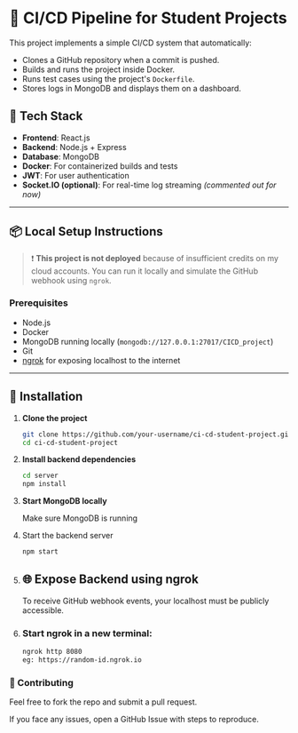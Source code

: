 # 🚀 CI/CD Pipeline for Student Projects

This project implements a simple CI/CD system that automatically:
- Clones a GitHub repository when a commit is pushed.
- Builds and runs the project inside Docker.
- Runs test cases using the project's `Dockerfile`.
- Stores logs in MongoDB and displays them on a dashboard.

## 🧰 Tech Stack

- **Frontend**: React.js
- **Backend**: Node.js + Express
- **Database**: MongoDB
- **Docker**: For containerized builds and tests
- **JWT**: For user authentication
- **Socket.IO (optional)**: For real-time log streaming *(commented out for now)*

---

## 📦 Local Setup Instructions

> ❗ **This project is not deployed** because of insufficient credits on my cloud accounts. You can run it locally and simulate the GitHub webhook using `ngrok`.

### Prerequisites

- Node.js
- Docker
- MongoDB running locally (`mongodb://127.0.0.1:27017/CICD_project`)
- Git
- [ngrok](https://ngrok.com/) for exposing localhost to the internet

---

## 🔧 Installation

1. **Clone the project**
   ```bash
   git clone https://github.com/your-username/ci-cd-student-project.git
   cd ci-cd-student-project

2. **Install backend dependencies**
    ```bash
    cd server
    npm install

3. **Start MongoDB locally**

   Make sure MongoDB is running

4. Start the backend server
   ```bash
   npm start

5. ## 🌐 Expose Backend using ngrok

    To receive GitHub webhook events, your localhost must be publicly accessible.

6. ### Start ngrok in a new terminal:
    ```bash
    ngrok http 8080
    eg: https://random-id.ngrok.io

###  🤝 Contributing

Feel free to fork the repo and submit a pull request.

If you face any issues, open a GitHub Issue with steps to reproduce. 

